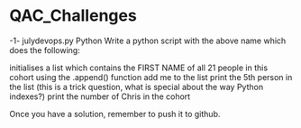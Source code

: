 # QAC_Challenges
-1-
julydevops.py
    Python Write a python script with the above name which does the following:


	
initialises a list which contains the FIRST NAME of all 21 people in this cohort
	using the .append() function add me to the list
	print the 5th person in the list (this is a trick question, what is special about the way Python indexes?)
	print the number of Chris in the cohort

Once you have a solution, remember to push it to github.
